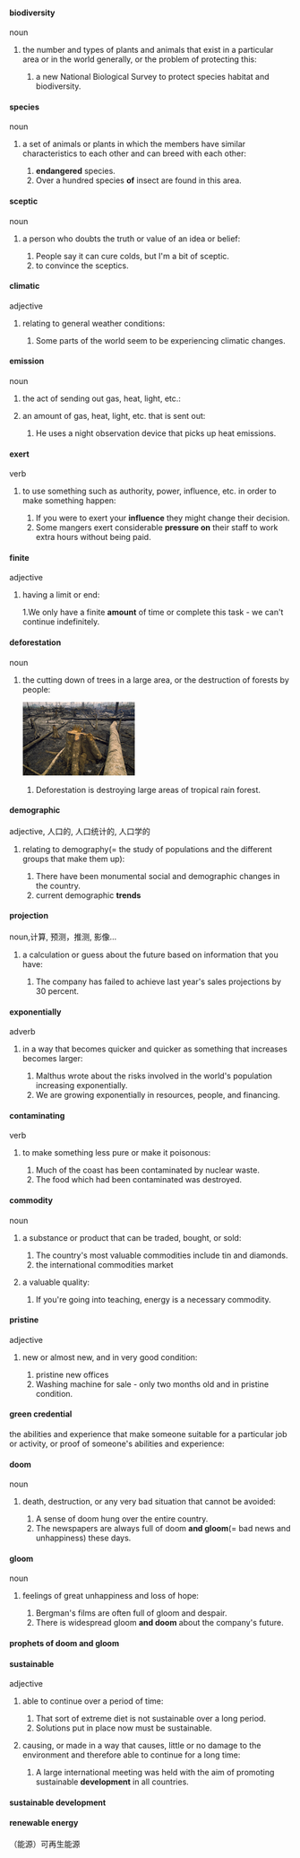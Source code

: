 #### biodiversity
noun

1. the number and types of plants and animals that exist in a particular area or in the world generally, or the problem of protecting this:
   
   1. a new National Biological Survey to protect species habitat and biodiversity.

#### species
noun

1. a set of animals or plants in which the members have similar characteristics to each other and can breed with each other:
   
   1. **endangered** species.
   2. Over a hundred species **of** insect are found in this area.

#### sceptic
noun

1. a person who doubts the truth or value of an idea or belief:
   
   1. People say it can cure colds, but I'm a bit of sceptic.
   2. to convince the sceptics.

#### climatic
adjective

1. relating to general weather conditions:
   
   1. Some parts of the world seem to be experiencing climatic changes.

#### emission
noun

1. the act of sending out gas, heat, light, etc.:
   
2. an amount of gas, heat, light, etc. that is sent out:

   1. He uses a night observation device that picks up heat emissions.

#### exert
verb

1. to use something such as authority, power, influence, etc. in order to make something happen:
   
   1. If you were to exert your **influence** they might change their decision.
   2. Some mangers exert considerable **pressure on** their staff to work extra hours without being paid.

#### finite
adjective

1. having a limit or end:
   
   1.We only have a finite **amount** of time or complete this task - we can't continue indefinitely.

#### deforestation
noun

1. the cutting down of trees in a large area, or the destruction of forests by people:
   
   ![](./defore_noun_002_10148.jpg)

   1. Deforestation is destroying large areas of tropical rain forest.

#### demographic 
adjective, 人口的, 人口统计的, 人口学的

1. relating to demography(= the study of populations and the different groups that make them up):
   
   1. There have been monumental social and demographic changes in the country.
   2. current demographic **trends**

#### projection
noun,计算, 预测，推测, 影像…

1. a calculation or guess about the future based on information that you have:
   
   1. The company has failed to achieve last year's sales projections by 30 percent.


#### exponentially
adverb

1. in a way that becomes quicker and quicker as something that increases becomes larger:
   
   1. Malthus wrote about the risks involved in the world's population increasing exponentially.
   2. We are growing exponentially in resources, people, and financing.


#### contaminating
verb

1. to make something less pure or make it poisonous:
   
   1. Much of the coast has been contaminated by nuclear waste.
   2. The food which had been contaminated was destroyed.


#### commodity
noun

1. a substance or product that can be traded, bought, or sold:
   
   1. The country's most valuable commodities include tin and diamonds.
   2. the international commodities market

2. a valuable quality:
   
   1. If you're going into teaching, energy is a necessary commodity.

#### pristine
adjective

1. new or almost new, and in very good condition:
   
   1. pristine new offices
   2. Washing machine for sale - only two months old and in pristine condition.


#### green credential
the abilities and experience that make someone suitable for a particular job or activity, or proof of someone's abilities and experience:

#### doom
noun

1. death, destruction, or any very bad situation that cannot be avoided:
   
   1. A sense of doom hung over the entire country.
   2. The newspapers are always full of doom **and gloom**(= bad news and unhappiness) these days.

#### gloom
noun

1. feelings of great unhappiness and loss of hope:
   
   1. Bergman's films are often full of gloom and despair.
   2. There is widespread gloom **and doom** about the company's future.

####  prophets of doom and gloom

#### sustainable
adjective

1. able to continue over a period of time:
   
   1. That sort of extreme diet is not sustainable over a long period.
   2. Solutions put in place now must be sustainable.

2. causing, or made in a way that causes, little or no damage to the environment and therefore able to continue for a long time:
   
   1. A large international meeting was held with the aim of promoting sustainable **development** in all countries.

#### sustainable development

#### renewable energy
（能源）可再生能源








